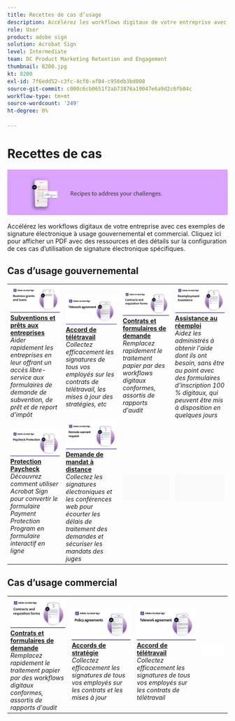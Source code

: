 ```yaml
---
title: Recettes de cas d’usage
description: Accélérez les workflows digitaux de votre entreprise avec ces exemples de signature électronique à usage gouvernemental et commercial
role: User
product: adobe sign
solution: Acrobat Sign
level: Intermediate
team: DC Product Marketing Retention and Engagement
thumbnail: 8200.jpg
kt: 8200
exl-id: 7f6edd52-c3fc-4cf0-af84-c956db3bd008
source-git-commit: c000c6cb0651f2ab73876a19047e6a9d2c6fb04c
workflow-type: tm+mt
source-wordcount: '249'
ht-degree: 0%

---
```


# Recettes de cas

![Utiliser la bannière de cas](../assets/Hero-Recipe.png)

Accélérez les workflows digitaux de votre entreprise avec ces exemples de signature électronique à usage gouvernemental et commercial. Cliquez ici pour afficher un PDF avec des ressources et des détails sur la configuration de ces cas d’utilisation de signature électronique spécifiques.

## Cas d’usage gouvernemental

<table style="table-layout:fixed">
<tr>
  <td>
    <a href="usecasegovgrants.md">
      <img alt="Subventions et prêts aux entreprises" src="../assets/UC_Business.png" />
    </a>
    <div>
    <a href="usecasegovgrants.md"><strong>Subventions et prêts aux entreprises</strong></a>
    </div>
    <em>Aider rapidement les entreprises en leur offrant un accès libre-service aux formulaires de demande de subvention, de prêt et de report d'impôt</em>
    <br>
  </td> 
  <td>
    <a href="usecasegovtelework.md">
      <img alt="Accord de télétravail" src="../assets/UC_MegasignR.png" />
    </a>
    <div>
    <a href="usecasegovtelework.md"><strong>Accord de télétravail</strong></a>
    </div>
    <em>Collectez efficacement les signatures de tous vos employés sur les contrats de télétravail, les mises à jour des stratégies, etc</em>
    <br>
  </td>
  <td>
    <a href="usecasegovcontracts.md">
      <img alt="Contrats et formulaires de demande" src="../assets/UC_WorkflowR.png" />
    </a>
    <div>
    <a href="usecasegovcontracts.md"><strong>Contrats et formulaires de demande</strong></a>
    </div>
    <em>Remplacez rapidement le traitement papier par des workflows digitaux conformes, assortis de rapports d'audit</em>
    <br>
  </td>
  <td>
    <a href="usecasegovreemployment.md">
      <img alt="Assistance au réemploi" src="../assets/UC_WebformsR.png" />
    </a>
    <div>
    <a href="usecasegovreemployment.md"><strong>Assistance au réemploi</strong></a>
    </div>
    <em>Aidez les administrés à obtenir l'aide dont ils ont besoin, sans être au point avec des formulaires d'inscription 100 % digitaux, qui peuvent être mis à disposition en quelques jours</em>
    <br>
  </td>
</tr>
<tr>
  <td>
    <a href="usecasegovpaycheck.md">
      <img alt="Protection Paycheck" src="../assets/UC_PaycheckProtectionR.png" />
    </a>
    <div>
    <a href="usecasegovpaycheck.md"><strong>Protection Paycheck</strong></a>
    </div>
    <em>Découvrez comment utiliser Acrobat Sign pour convertir le formulaire Payment Protection Program en formulaire interactif en ligne</em>
    <br>
  </td>
  <td>
    <a href="usecasegovremote.md">
      <img alt="Demande de mandat à distance" src="../assets/UC_Remote_WarrantR.png" />
    </a>
    <div>
    <a href="usecasegovremote.md"><strong>Demande de mandat à distance</strong></a>
    </div>
    <em>Collectez les signatures électroniques et les conférences web pour écourter les délais de traitement des demandes et sécuriser les mandats des juges</em>
    <br>
  </td>
  <td>
    <img alt="Espaceur" src="../assets/Grayspacer.png" />
    <div>
    <br>
  </td>
  <td>
    <img alt="Espaceur" src="../assets/Grayspacer.png" />
    <div>
    <br>
  </td>
</tr>
</table>

## Cas d’usage commercial

<table style="table-layout:fixed">
<tr>
  <td>
    <a href="usecasecomcontracts.md">
      <img alt="Contrats et formulaires de demande" src="../assets/UC_WorkflowR.png" />
    </a>
    <div>
    <a href="usecasecomcontracts.md"><strong>Contrats et formulaires de demande</strong></a>
    </div>
    <em>Remplacez rapidement le traitement papier par des workflows digitaux conformes, assortis de rapports d'audit</em>
    <br>
  </td> 
  <td>
    <a href="usecasecompolicy.md">
      <img alt="Accords de stratégie" src="../assets/UC_Policy.png" />
    </a>
    <div>
    <a href="usecasecompolicy.md"><strong>Accords de stratégie</strong></a>
    </div>
    <em>Collectez efficacement les signatures de tous vos employés sur les contrats et les mises à jour</em>
    <br>
  </td>
  <td>
    <a href="usecasecomtelework.md">
      <img alt="Accord de télétravail" src="../assets/UC_MegasignR.png" />
    </a>
    <div>
    <a href="usecasecomtelework.md"><strong>Accord de télétravail</strong></a>
    </div>
    <em>Collectez efficacement les signatures de tous vos employés sur les contrats de télétravail</em>
    <br>
  </td>
  <td>
    <img alt="Espaceur" src="../assets/Whitespacer.png" />
    <div>
    <br>
  </td>
</tr>
</table>
